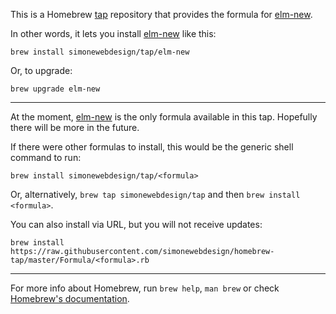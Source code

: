 This is a Homebrew [tap](https://github.com/Homebrew/brew/blob/master/docs/How-to-Create-and-Maintain-a-Tap.md) repository that provides the formula for [elm-new](https://github.com/simonewebdesign/elm-new).

In other words, it lets you install [elm-new](https://github.com/simonewebdesign/elm-new) like this:

    brew install simonewebdesign/tap/elm-new

Or, to upgrade:

    brew upgrade elm-new

---

At the moment, [elm-new](https://github.com/simonewebdesign/elm-new) is the only formula available in this tap. Hopefully there will be more in the future.

If there were other formulas to install, this would be the generic shell command to run:

    brew install simonewebdesign/tap/<formula>

Or, alternatively, `brew tap simonewebdesign/tap` and then `brew install <formula>`.

You can also install via URL, but you will not receive updates:

    brew install https://raw.githubusercontent.com/simonewebdesign/homebrew-tap/master/Formula/<formula>.rb

---

For more info about Homebrew, run `brew help`, `man brew` or check [Homebrew's documentation](https://docs.brew.sh).
